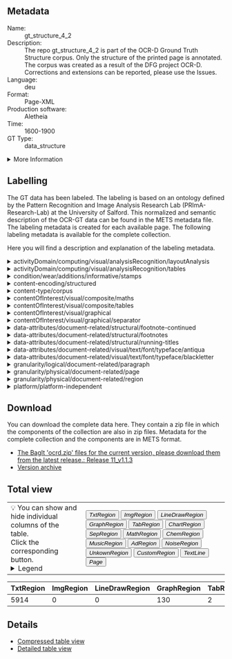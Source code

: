 <link rel="stylesheet" href="table_hide.css"/>
<div class="metadata">
   <h2>Metadata</h2>
   <dl class="grid">
      <dt>Name:</dt>
      <dd>gt_structure_4_2</dd>
      <dt>Description:</dt>
      <dd>The repo gt_structure_4_2 is part of the OCR-D Ground Truth Structure corpus. Only the structure of the printed page is annotated. The corpus was created as a result of the DFG project OCR-D. Corrections and extensions can be reported, please use the Issues.</dd>
      <dt>Language:</dt>
      <dd>deu</dd>
      <dt>Format:</dt>
      <dd>Page-XML</dd>
      <dt>Production software:</dt>
      <dd>Aletheia</dd>
      <dt>Time:</dt>
      <dd>1600-1900</dd>
      <dt>GT Type:</dt>
      <dd>data_structure</dd>
   </dl>
   <details>
      <summary>More Information</summary>
      <dl class="more-grid">
         <dt>Transcription Guidelines:</dt>
         <dd>OCR-D-GT-Guideline, Part: Structur Ground Truth
https://ocr-d.de/en/gt-guidelines/trans/structur_gt.html</dd>
         <dt>License:</dt>
         <dd>CC0 1.0</dd>
         <dt>Project:</dt>
         <dd>OCR-D</dd>
         <dt>Project-URL:</dt>
         <dd>https://ocr-d.de/</dd>
      </dl>
   </details>
</div>
<div class="metadata">
   <h2>Labelling</h2>
   <p>The GT data has been labeled. The labeling is 
               based on an ontology defined by the Pattern Recognition and Image Analysis Research Lab 
               (PRImA-Research-Lab) at the University of Salford. 
               This normalized and semantic description of the OCR-GT data can be found in the METS metadata file. 
               The labeling metadata is created for each available page. The following labeling metadata is available for the complete collection.</p>
   <p>Here you will find a description and explanation of the labeling metadata.</p>
   <details>
      <summary>activityDomain/computing/visual/analysisRecognition/layoutAnalysis</summary>
      <p>
         <strong>Description: </strong>In computer vision, document layout analysis is the process of identifying and categorizing the regions of interest in the scanned image of a text document. A reading system requires the segmentation of text zones from non-textual ones and the arrangement in their correct reading order.

Examples:
Page layout analysis (segmentation into regions, classification into text, graphic, table etc.)

Related:
"OCR": Often used as a synonym for layout analysis and text recognition, but strictly only the text recognition component.</p>
   </details>
   <details>
      <summary>activityDomain/computing/visual/analysisRecognition/tables</summary>
      <p>
         <strong>Description: </strong>The recognition of table/form structure and/or contents. 

Examples:
Stock exchange data in a newspaper,
Filled in questionaire form

Related:
OCR
Object / shape recognition (e.g. table separator detection)</p>
   </details>
   <details>
      <summary>condition/wear/additions/informative/stamps</summary>
      <p>
         <strong>Description: </strong>The medium was stamped</p>
   </details>
   <details>
      <summary>content-encoding/structured</summary>
      <p>
         <strong>Description: </strong>E.g. XML</p>
   </details>
   <details>
      <summary>content-type/corpus</summary>
      <p>
         <strong>Description: </strong>
Corpus: a collection of written texts, especially the entire works of a particular author or a body of writing on a particular subject.

Examples:
A text corpus,
An image database</p>
   </details>
   <details>
      <summary>contentOfInterest/visual/composite/maths</summary>
      <p>
         <strong>Description: </strong>
                        Description coming soon.
                    </p>
   </details>
   <details>
      <summary>contentOfInterest/visual/composite/tables</summary>
      <p>
         <strong>Description: </strong>
                        Description coming soon.
                    </p>
   </details>
   <details>
      <summary>contentOfInterest/visual/graphical</summary>
      <p>
         <strong>Description: </strong>
                        Description coming soon.
                    </p>
   </details>
   <details>
      <summary>contentOfInterest/visual/graphical/separator</summary>
      <p>
         <strong>Description: </strong>
                        Description coming soon.
                    </p>
   </details>
   <details>
      <summary>data-attributes/document-related/structural/footnote-continued</summary>
      <p>
         <strong>Description: </strong>
      </p>
   </details>
   <details>
      <summary>data-attributes/document-related/structural/footnotes</summary>
      <p>
         <strong>Description: </strong>Footnotes at bottom of page</p>
   </details>
   <details>
      <summary>data-attributes/document-related/structural/running-titles</summary>
      <p>
         <strong>Description: </strong>Titles repeated each page</p>
   </details>
   <details>
      <summary>data-attributes/document-related/visual/text/font/typeface/antiqua</summary>
      <p>
         <strong>Description: </strong>Antiqua font (more modern)</p>
   </details>
   <details>
      <summary>data-attributes/document-related/visual/text/font/typeface/blackletter</summary>
      <p>
         <strong>Description: </strong>Blackletter, gothic, Fraktur</p>
   </details>
   <details>
      <summary>granularity/logical/document-related/paragraph</summary>
      <p>
         <strong>Description: </strong>
                        Description coming soon.
                    </p>
   </details>
   <details>
      <summary>granularity/physical/document-related/page</summary>
      <p>
         <strong>Description: </strong>
                        Description coming soon.
                    </p>
   </details>
   <details>
      <summary>granularity/physical/document-related/region</summary>
      <p>
         <strong>Description: </strong>Region, zone, block</p>
   </details>
   <details>
      <summary>platform/platform-independent</summary>
      <p>
         <strong>Description: </strong>
                        Description coming soon.
                    </p>
   </details>
</div>
<div class="metadata">
   <h2>Download</h2>
   <p>You can download the complete data here. 
                        They contain a zip file in which the components of the collection are also in zip files.
                        Metadata for the complete collection and the components are in METS format.</p>
   <ul>
      <li>
         <a href="https://github.com/OCR-D/gt_structure_4_2/releases/tag/v1.1.3">The BagIt 'ocrd.zip' files for the current version, please download them from the latest release.: Release 11_v1.1.3</a>
      </li>
      <li>
         <a href="https://github.com/OCR-D/gt_structure_4_2/releases">Version archive</a>
      </li>
   </ul>
</div>
<div class="metadata">
   <h2>Total view</h2>
   <table class="noStyle">
      <tr>
         <td>💡 You can show and hide individual columns of the table.<br/>Click the corresponding button.
                            <details>
               <summary>Legend</summary>
               <dl class="grid">
                  <dt>TxtRegion</dt>
                  <dd>
                     <a href="https://ocr-d.de/de/gt-guidelines/trans/lytextregion.html"
                        target="_blank">TextRegion</a>
                  </dd>
                  <dt>ImgRegion</dt>
                  <dd>
                     <a href="https://ocr-d.de/de/gt-guidelines/trans/lyBildbereiche.html"
                        target="_blank">ImageRegion</a>
                  </dd>
                  <dt>LineDrawRegion</dt>
                  <dd>LineDrawingRegion</dd>
                  <dt>GraphRegion</dt>
                  <dd>
                     <a href="https://ocr-d.de/de/gt-guidelines/trans/lyGraphik.html"
                        target="_blank">GraphicRegion</a>
                  </dd>
                  <dt>TabRegion</dt>
                  <dd>
                     <a href="https://ocr-d.de/de/gt-guidelines/trans/lyTabellen.html"
                        target="_blank">TableRegion</a>
                  </dd>
                  <dt>ChartRegion</dt>
                  <dd>ChartRegion</dd>
                  <dt>SepRegion</dt>
                  <dd>
                     <a href="https://ocr-d.de/de/gt-guidelines/trans/lySeparatoren.html"
                        target="_blank">SeperatorRegion</a>
                  </dd>
                  <dt>MathRegion</dt>
                  <dd>
                     <a href="https://ocr-d.de/de/gt-guidelines/trans/lyMathematische_Zeichen.html"
                        target="_blank">MathsRegion</a>
                  </dd>
                  <dt>ChemRegion</dt>
                  <dd>
                     <a href="https://ocr-d.de/de/gt-guidelines/trans/lyChemische_Symbole.html"
                        target="_blank">ChemRegion</a>
                  </dd>
                  <dt>MusicRegion</dt>
                  <dd>
                     <a href="https://ocr-d.de/de/gt-guidelines/trans/lyNotenzeichen.html"
                        target="_blank">MusicRegion</a>
                  </dd>
                  <dt>AdRegion</dt>
                  <dd>
                     <a href="https://ocr-d.de/de/gt-guidelines/trans/lyWerbung.html"
                        target="_blank">AdvertRegion</a>
                  </dd>
                  <dt>NoiseRegion</dt>
                  <dd>
                     <a href="https://ocr-d.de/de/gt-guidelines/trans/lyRauschen.html"
                        target="_blank">NoiseRegion</a>
                  </dd>
                  <dt>UnkownRegion</dt>
                  <dd>
                     <a href="https://ocr-d.de/de/gt-guidelines/trans/lySonstiges.html"
                        target="_blank">UnkownRegion</a>
                  </dd>
                  <dt>CustomRegion</dt>
                  <dd>CustomRegion</dd>
                  <dt>TextLine</dt>
                  <dd>TextLine</dd>
                  <dt>Page</dt>
                  <dd>Page</dd>
               </dl>
            </details>
         </td>
         <td>
            <div class="grid-container">
               <button onclick="document.getElementById('table_id').classList.toggle('hide1')">
                  <i>TxtRegion</i>
               </button>
               <button onclick="document.getElementById('table_id').classList.toggle('hide2')">
                  <i>ImgRegion</i>
               </button>
               <button onclick="document.getElementById('table_id').classList.toggle('hide3')">
                  <i>LineDrawRegion</i>
               </button>
               <button onclick="document.getElementById('table_id').classList.toggle('hide4')">
                  <i>GraphRegion</i>
               </button>
               <button onclick="document.getElementById('table_id').classList.toggle('hide5')">
                  <i>TabRegion</i>
               </button>
               <button onclick="document.getElementById('table_id').classList.toggle('hide6')">
                  <i>ChartRegion</i>
               </button>
               <button onclick="document.getElementById('table_id').classList.toggle('hide7')">
                  <i>SepRegion</i>
               </button>
               <button onclick="document.getElementById('table_id').classList.toggle('hide8')">
                  <i>MathRegion</i>
               </button>
               <button onclick="document.getElementById('table_id').classList.toggle('hide9')">
                  <i>ChemRegion</i>
               </button>
               <button onclick="document.getElementById('table_id').classList.toggle('hide10')">
                  <i>MusicRegion</i>
               </button>
               <button onclick="document.getElementById('table_id').classList.toggle('hide11')">
                  <i>AdRegion</i>
               </button>
               <button onclick="document.getElementById('table_id').classList.toggle('hide12')">
                  <i>NoiseRegion</i>
               </button>
               <button onclick="document.getElementById('table_id').classList.toggle('hide13')">
                  <i>UnkownRegion</i>
               </button>
               <button onclick="document.getElementById('table_id').classList.toggle('hide14')">
                  <i>CustomRegion</i>
               </button>
               <button onclick="document.getElementById('table_id').classList.toggle('hide15')">
                  <i>TextLine</i>
               </button>
               <button onclick="document.getElementById('table_id').classList.toggle('hide16')">
                  <i>Page</i>
               </button>
            </div>
         </td>
      </tr>
   </table>
   <table id="table_id">
      <thead>
         <tr>
            <th>TxtRegion</th>
            <th>ImgRegion</th>
            <th>LineDrawRegion</th>
            <th>GraphRegion</th>
            <th>TabRegion</th>
            <th>ChartRegion</th>
            <th>SepRegion</th>
            <th>MathRegion</th>
            <th>ChemRegion</th>
            <th>MusicRegion</th>
            <th>AdRegion</th>
            <th>NoiseRegion</th>
            <th>UnkownRegion</th>
            <th>CustomRegion</th>
            <th>TextLine</th>
            <th>Page</th>
         </tr>
      </thead>
      <tbody>
         <tr>
            <td>5914</td>
            <td>0</td>
            <td>0</td>
            <td>130</td>
            <td>2</td>
            <td>0</td>
            <td>263</td>
            <td>13</td>
            <td>0</td>
            <td>0</td>
            <td>0</td>
            <td>2</td>
            <td>0</td>
            <td>0</td>
            <td>0</td>
            <td>1687</td>
         </tr>
      </tbody>
   </table>
</div>
<div>
   <h2>Details</h2>
   <ul>
      <li>
         <a href="table">Compressed table view</a>
      </li>
      <li>
         <a href="overview">Detailed table view</a>
      </li>
   </ul>
</div>
